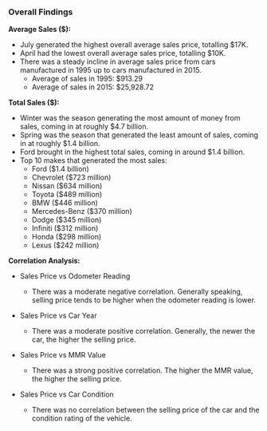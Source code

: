### Overall Findings
**Average Sales ($):**
  - July generated the highest overall average sales price, totalling $17K.
  - April had the lowest overall average sales price, totalling $10K.
  - There was a steady incline in average sales price from cars manufactured in 1995 up to cars manufactured in 2015.
      - Average of sales in 1995: $913.29
      - Average of sales in 2015: $25,928.72

**Total Sales ($):**
  - Winter was the season generating the most amount of money from sales, coming in at roughly $4.7 billion.
  - Spring was the season that generated the least amount of sales, coming in at roughly $1.4 billion.
  - Ford brought in the highest total sales, coming in around $1.4 billion.
  - Top 10 makes that generated the most sales:
      - Ford ($1.4 billion)
      - Chevrolet ($723 million)
      - Nissan ($634 million)
      - Toyota ($489 million)
      - BMW ($446 million)
      - Mercedes-Benz ($370 million)
      - Dodge ($345 million)
      - Infiniti ($312 million)
      - Honda ($298 million)
      - Lexus ($242 million)

  **Correlation Analysis:**
  - Sales Price vs Odometer Reading
      - There was a moderate negative correlation. Generally speaking, selling price tends to be higher when the odometer reading is lower.
        
  - Sales Price vs Car Year
      - There was a moderate positive correlation. Generally, the newer the car, the higher the selling price.
   
  - Sales Price vs MMR Value
      - There was a strong positive correlation. The higher the MMR value, the higher the selling price.
   
  - Sales Price vs Car Condition
      - There was no correlation between the selling price of the car and the condition rating of the vehicle.          
